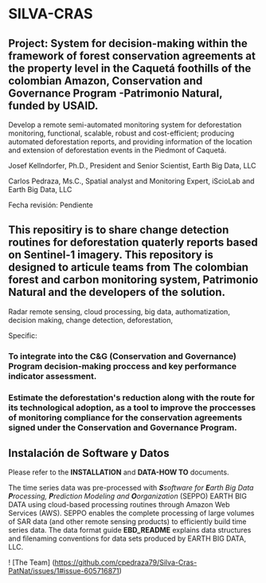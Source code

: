 # SILVA-CRAS

## Project: System for decision-making within the framework of forest conservation agreements at the property level in the Caquetá foothills of the colombian Amazon, Conservation and Governance Program -Patrimonio Natural, funded by USAID.

Develop a remote semi-automated monitoring system for deforestation monitoring, functional, scalable, robust and cost-efficient; producing automated deforestation reports, and providing information of the location and extension of deforestation events in the Piedmont of Caquetá.

Josef Kellndorfer, Ph.D., President and Senior Scientist, Earth Big Data, LLC

Carlos Pedraza, Ms.C., Spatial analyst and Monitoring Expert, iScioLab and Earth Big Data, LLC

Fecha revisión: Pendiente

## This repositiry is to share change detection routines for deforestation quaterly reports based on Sentinel-1 imagery. This repository is designed to articule teams from The colombian forest and carbon monitoring system, Patrimonio Natural and the developers of the solution.


Radar remote sensing, cloud processing, big data, authomatization, decision making, change detection, deforestation,

Specific:

### To integrate into the C&G (Conservation and Governance) Program decision-making proccess and key performance indicator  assessment.

### Estimate the deforestation's reduction along with the route for its technological adoption, as a tool to improve the proccesses of monitoring compliance for the conservation agreements signed under the Conservation and Governance Program.

## Instalación de Software y Datos

Please refer to the **INSTALLATION** and **DATA-HOW TO** documents.

The time series data was pre-processed with ***S**software for **E**arth Big Data **P**rocessing, **P**rediction Modeling and **O**organization* (SEPPO) EARTH BIG DATA using cloud-based processing routines through Amazon Web Services (AWS). SEPPO enables the complete processing of large volumes of SAR data (and other remote sensing products) to efficiently build time series data. The data format guide **EBD_README** explains data structures and filenaming conventions for data sets produced by EARTH BIG DATA, LLC.


! [The Team] (https://github.com/cpedraza79/Silva-Cras-PatNat/issues/1#issue-605716871)
